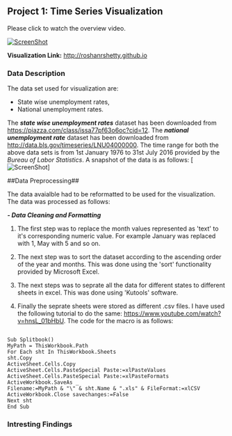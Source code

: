 ## Project 1: Time Series Visualization 


Please click to watch the overview video.

[![ScreenShot](http://roshanrshetty.github.io/Project1/Project1.PNG)](http://roshanrshetty.github.io/Project1/Project1.mp4)

**Visualization Link:** http://roshanrshetty.github.io

### Data Description

The data set used for visualization are:
 - State wise unemployment rates,
 - National unemployment rates.
 
The ***state wise unemployment rates*** dataset has been downloaded from https://piazza.com/class/issa77pf63o6oc?cid=12. The ***national unemployment rate*** dataset has been downloaded from http://data.bls.gov/timeseries/LNU04000000. The time range for both the above data sets is from 1st January 1976 to 31st July 2016 provided by the *Bureau of Labor Statistics*. A snapshot of the data is as follows:
[![ScreenShot]()]


##Data Preprocessing##

The data avaialble had to be reformatted to be used for the visualization. The data was processed as follows:

***- Data Cleaning and Formatting***

1. The first step was to replace the month values represented as 'text' to it's corresponding numeric value. For example January was replaced with 1, May with 5 and so on.

2. The next step was to sort the dataset according to the ascending order of the year and months. This was done using the 'sort' functionality provided by Microsoft Excel.

3. The next steps was to seprate all the data for different states to different sheets in excel. This was done using 'Kutools' software.

4. Finally the seprate sheets were stored as different .csv files. I have used the following tutorial to do the same: https://www.youtube.com/watch?v=hnsL_01bHbU. The code for the macro is as follows:

```

Sub Splitbook()
MyPath = ThisWorkbook.Path
For Each sht In ThisWorkbook.Sheets
sht.Copy
ActiveSheet.Cells.Copy
ActiveSheet.Cells.PasteSpecial Paste:=xlPasteValues
ActiveSheet.Cells.PasteSpecial Paste:=xlPasteFormats
ActiveWorkbook.SaveAs _
Filename:=MyPath & "\" & sht.Name & ".xls" & FileFormat:=xlCSV
ActiveWorkbook.Close savechanges:=False
Next sht
End Sub

```

### Intresting Findings




